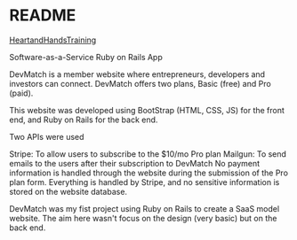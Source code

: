 # README

[HeartandHandsTraining](http://www.heartandhandstraining.com) 

Software-as-a-Service Ruby on Rails App

DevMatch is a member website where entrepreneurs, developers and investors can connect. DevMatch offers two plans, Basic (free) and Pro (paid).

This website was developed using BootStrap (HTML, CSS, JS) for the front end, and Ruby on Rails for the back end.

Two APIs were used

Stripe: To allow users to subscribe to the $10/mo Pro plan
Mailgun: To send emails to the users after their subscription to DevMatch
No payment information is handled through the website during the submission of the Pro plan form. Everything is handled by Stripe, and no sensitive information is stored on the website database.

DevMatch was my fist project using Ruby on Rails to create a SaaS model website. The aim here wasn't focus on the design (very basic) but on the back end.
<!--This README would normally document whatever steps are necessary to get the-->
<!--application up and running.-->

<!--Things you may want to cover:-->

<!--* Ruby version-->

<!--* System dependencies-->

<!--* Configuration-->

<!--* Database creation-->

<!--* Database initialization-->

<!--* How to run the test suite-->

<!--* Services (job queues, cache servers, search engines, etc.)-->

<!--* Deployment instructions-->

<!--* ...-->
